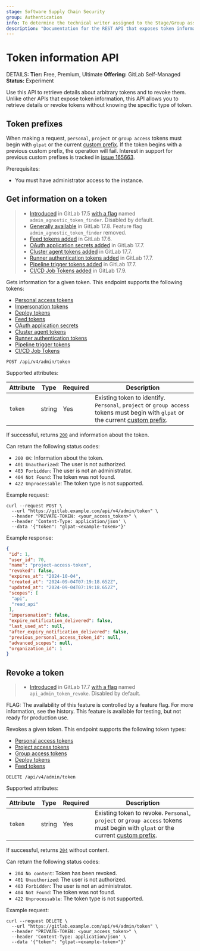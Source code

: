 ```yaml
---
stage: Software Supply Chain Security
group: Authentication
info: To determine the technical writer assigned to the Stage/Group associated with this page, see https://handbook.gitlab.com/handbook/product/ux/technical-writing/#assignments
description: "Documentation for the REST API that exposes token information."
---
```


# Token information API

DETAILS:
**Tier:** Free, Premium, Ultimate
**Offering:** GitLab Self-Managed
**Status:** Experiment

Use this API to retrieve details about arbitrary tokens and to revoke them. Unlike other APIs that expose token information, this API allows you to retrieve details or revoke tokens without knowing the specific type of token.

## Token prefixes

When making a request, `personal`, `project` or `group access` tokens must begin with `glpat` or the current [custom prefix](../../administration/settings/account_and_limit_settings.md#personal-access-token-prefix). If the token begins with a previous custom prefix, the operation will fail. Interest in support for previous custom prefixes is tracked in [issue 165663](https://gitlab.com/gitlab-org/gitlab/-/issues/165663).

Prerequisites:

- You must have administrator access to the instance.

## Get information on a token

> - [Introduced](https://gitlab.com/gitlab-org/gitlab/-/merge_requests/165157) in GitLab 17.5 [with a flag](../../administration/feature_flags.md) named `admin_agnostic_token_finder`. Disabled by default.
> - [Generally available](https://gitlab.com/gitlab-org/gitlab/-/issues/490572) in GitLab 17.8. Feature flag `admin_agnostic_token_finder` removed.
> - [Feed tokens added](https://gitlab.com/gitlab-org/gitlab/-/merge_requests/169821) in GitLab 17.6.
> - [OAuth application secrets added](https://gitlab.com/gitlab-org/gitlab/-/merge_requests/172985) in GitLab 17.7.
> - [Cluster agent tokens added](https://gitlab.com/gitlab-org/gitlab/-/merge_requests/172932) in GitLab 17.7.
> - [Runner authentication tokens added](https://gitlab.com/gitlab-org/gitlab/-/merge_requests/173987) in GitLab 17.7.
> - [Pipeline trigger tokens added](https://gitlab.com/gitlab-org/gitlab/-/merge_requests/174030) in GitLab 17.7.
> - [CI/CD Job Tokens added](https://gitlab.com/gitlab-org/gitlab/-/merge_requests/175234) in GitLab 17.9.

Gets information for a given token. This endpoint supports the following tokens:

- [Personal access tokens](../../user/profile/personal_access_tokens.md)
- [Impersonation tokens](../../api/rest/authentication.md#impersonation-tokens)
- [Deploy tokens](../../user/project/deploy_tokens/index.md)
- [Feed tokens](../../security/tokens/index.md#feed-token)
- [OAuth application secrets](../../integration/oauth_provider.md)
- [Cluster agent tokens](../../security/tokens/index.md#gitlab-cluster-agent-tokens)
- [Runner authentication tokens](../../security/tokens/index.md#runner-authentication-tokens)
- [Pipeline trigger tokens](../../ci/triggers/index.md#create-a-pipeline-trigger-token)
- [CI/CD Job Tokens](../../security/tokens/index.md#cicd-job-tokens)

```plaintext
POST /api/v4/admin/token
```

Supported attributes:

| Attribute    | Type    | Required | Description                |
|--------------|---------|----------|----------------------------|
| `token`      | string  | Yes      | Existing token to identify. `Personal`, `project` or `group access` tokens must begin with `glpat` or the current [custom prefix](../../administration/settings/account_and_limit_settings.md#personal-access-token-prefix). |

If successful, returns [`200`](../rest/troubleshooting.md#status-codes) and information about the token.

Can return the following status codes:

- `200 OK`: Information about the token.
- `401 Unauthorized`: The user is not authorized.
- `403 Forbidden`: The user is not an administrator.
- `404 Not Found`: The token was not found.
- `422 Unprocessable`: The token type is not supported.

Example request:

```shell
curl --request POST \
  --url "https://gitlab.example.com/api/v4/admin/token" \
  --header "PRIVATE-TOKEN: <your_access_token>" \
  --header 'Content-Type: application/json' \
  --data '{"token": "glpat-<example-token>"}'
```

Example response:

```json
{
 "id": 1,
 "user_id": 70,
 "name": "project-access-token",
 "revoked": false,
 "expires_at": "2024-10-04",
 "created_at": "2024-09-04T07:19:18.652Z",
 "updated_at": "2024-09-04T07:19:18.652Z",
 "scopes": [
  "api",
  "read_api"
 ],
 "impersonation": false,
 "expire_notification_delivered": false,
 "last_used_at": null,
 "after_expiry_notification_delivered": false,
 "previous_personal_access_token_id": null,
 "advanced_scopes": null,
 "organization_id": 1
}
```

## Revoke a token

> - [Introduced](https://gitlab.com/gitlab-org/gitlab/-/merge_requests/170421) in GitLab 17.7 [with a flag](../../administration/feature_flags.md) named `api_admin_token_revoke`. Disabled by default.

FLAG:
The availability of this feature is controlled by a feature flag.
For more information, see the history.
This feature is available for testing, but not ready for production use.

Revokes a given token. This endpoint supports the following token types:

- [Personal access tokens](../../user/profile/personal_access_tokens.md)
- [Project access tokens](../../security/tokens/index.md#project-access-tokens)
- [Group access tokens](../../security/tokens/index.md#group-access-tokens)
- [Deploy tokens](../../user/project/deploy_tokens/index.md)
- [Feed tokens](../../security/tokens/index.md#feed-token)

```plaintext
DELETE /api/v4/admin/token
```

Supported attributes:

| Attribute    | Type    | Required | Description              |
|--------------|---------|----------|--------------------------|
| `token`      | string  | Yes      | Existing token to revoke. `Personal`, `project` or `group access` tokens must begin with `glpat` or the current [custom prefix](../../administration/settings/account_and_limit_settings.md#personal-access-token-prefix). |

If successful, returns [`204`](../rest/troubleshooting.md#status-codes) without content.

Can return the following status codes:

- `204 No content`: Token has been revoked.
- `401 Unauthorized`: The user is not authorized.
- `403 Forbidden`: The user is not an administrator.
- `404 Not Found`: The token was not found.
- `422 Unprocessable`: The token type is not supported.

Example request:

```shell
curl --request DELETE \
  --url "https://gitlab.example.com/api/v4/admin/token" \
  --header "PRIVATE-TOKEN: <your_access_token>" \
  --header 'Content-Type: application/json' \
  --data '{"token": "glpat-<example-token>"}'
```
